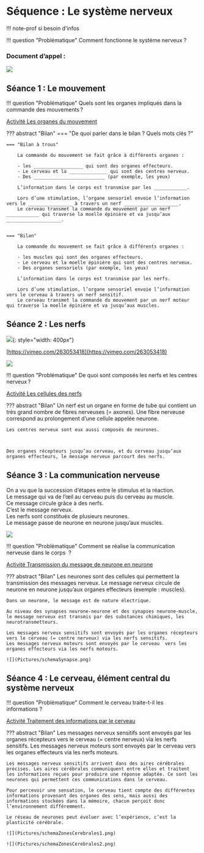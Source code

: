 # Séquence : Le système nerveux

!!! note-prof
    si besoin d'infos


!!! question "Problématique"
    Comment fonctionne le système nerveux ?

    
### Document d’appel :
![](Pictures/footballeurFrappeBalle.png)


## Séance 1 : Le mouvement

!!! question "Problématique"
    Quels sont les organes impliqués dans la commande des mouvements ?

[Activité Les organes du mouvement](../organesMvt)




??? abstract "Bilan"
    === "De quoi parler dans le bilan ? Quels mots clés ?"


    === "Bilan à trous"

        La commande du mouvement se fait grâce à différents organes :
        
        - les __________________ qui sont des organes effecteurs.
        - Le cerveau et la ______________ qui sont des centres nerveux.
        - Des __________________________ (par exemple, les yeux)

        L’information dans le corps est transmise par les ____________.
        
        Lors d’une stimulation, l’organe sensoriel envoie l’information vers le ________________ à travers un nerf ____________________.
        Le cerveau transmet la commande du mouvement par un nerf ____________ qui traverse la moelle épinière et va jusqu’aux ____________________.


    === "Bilan"

        La commande du mouvement se fait grâce à différents organes :
        
        - les muscles qui sont des organes effecteurs.
        - Le cerveau et la moelle épinière qui sont des centres nerveux.
        - Des organes sensoriels (par exemple, les yeux)
        
        L’information dans le corps est transmise par les nerfs.
        
        Lors d’une stimulation, l’organe sensoriel envoie l’information vers le cerveau à travers un nerf sensitif.
        Le cerveau transmet la commande du mouvement par un nerf moteur qui traverse la moelle épinière et va jusqu’aux muscles.




## Séance 2 : Les nerfs

![](Pictures/systNervGrenouille.jpg){: style="width: 400px"}

[https://vimeo.com/263053418](https://vimeo.com/263053418)

![](Pictures/dessiSystNerveux.png)

!!! question "Problématique"
    De quoi sont composés les nerfs et les centres nerveux ?



[Activité Les cellules des nerfs](../nerfs)




??? abstract "Bilan"
    Un nerf est un organe en forme de tube qui contient un très grand nombre de fibres nerveuses (= axones).
    Une fibre nerveuse correspond au prolongement d’une cellule appelée neurone.

    Les centres nerveux sont eux aussi composés de neurones.



    Des organes récepteurs jusqu’au cerveau, et du cerveau jusqu’aux organes effecteurs, le message nerveux parcourt des nerfs.

## Séance 3 : La communication nerveuse

On a vu que la succession d’étapes entre le stimulus et la réaction.   
Le message qui va de l’œil au cerveau puis du cerveau au muscle.  
Ce message circule grâce à des nerfs.  
C’est le message nerveux.  
Les nerfs sont constitués de plusieurs neurones.  
Le message passe de neurone en neurone jusqu’aux muscles.

![](Pictures/schemaCommNerveuse.png)

!!! question "Problématique"
    Comment se réalise la communication nerveuse dans le corps  ?



[Activité Transmission du message de neurone en neurone](../commNerveuse)




??? abstract "Bilan"
    Les neurones sont des cellules qui permettent la transmission des messages nerveux.
    Le message nerveux circule de neurone en neurone jusqu’aux organes effecteurs (exemple : muscles).

    Dans un neurone, le message est de nature électrique.

    Au niveau des synapses neurone-neurone et des synapses neurone-muscle, le message nerveux est transmis par des substances chimiques, les neurotransmetteurs.

    Les messages nerveux sensitifs sont envoyés par les organes récepteurs vers le cerveau (= centre nerveux) via les nerfs sensitifs.
    Les messages nerveux moteurs sont envoyés par le cerveau  vers les organes effecteurs via les nerfs moteurs.

    ![](Pictures/schemaSynapse.png)

## Séance 4 : Le cerveau, élément central du système nerveux


!!! question "Problématique"
    Comment le cerveau traite-t-il les informations ?



[Activité Traitement des informations par le cerveau](../cerveauInfos)




??? abstract "Bilan"
    Les messages nerveux sensitifs sont envoyés par les organes récepteurs vers le cerveau (= centre nerveux) via les nerfs sensitifs.
    Les messages nerveux moteurs sont envoyés par le cerveau vers les organes effecteurs via les nerfs moteurs.
    
    Les messages nerveux sensitifs arrivent dans des aires cérébrales précises. Les aires cérébrales communiquent entre elles et traitent les informations reçues pour produire une réponse adaptée. Ce sont les neurones qui permettent ces communications dans le cerveau.

    Pour percevoir une sensation, le cerveau tient compte des différentes informations provenant des organes des sens, mais aussi des informations stockées dans la mémoire, chacun perçoit donc l’environnement différemment.

    Le réseau de neurones peut évoluer avec l’expérience, c’est la plasticité cérébrale.

    ![](Pictures/schemaZonesCerebrales1.png)

    ![](Pictures/schemaZonesCerebrales2.png)